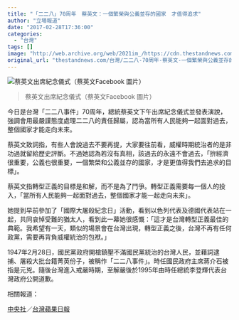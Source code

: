 ```yaml
---
title: "「二二八」70周年　蔡英文：一個繁榮與公義並存的國家　才值得追求"
author: "立場報道"
date: "2017-02-28T17:36:00"
categories:
  - "台灣"
tags: []
image: "http://web.archive.org/web/2021im_/https://cdn.thestandnews.com/media/photos/cache/tsai_8Qseu_1200x0.png"
original_url: "thestandnews.com/台灣/二二八-70周年-蔡英文-一個繁榮與公義並存的國家-才值得追求"
---
```

![蔡英文出席紀念儀式（蔡英文Facebook 圖片）](http://web.archive.org/web/2021im_/https://cdn.thestandnews.com/media/photos/cache/tsai_8Qseu_1200x0.png)

> 蔡英文出席紀念儀式（蔡英文Facebook 圖片）

今日是台灣「二二八事件」70周年，總統蔡英文下午出席紀念儀式並發表演說，強調會用最嚴謹態度處理二二八的責任歸屬，認為當所有人民能夠一起面對過去，整個國家才能走向未來。

蔡英文致詞指，有些人會說過去不要再提，大家要往前看，威權時期統治者的是非功過就留給歷史評斷。不過她認為若沒有真相，該過去的永遠不會過去，「拚經濟很重要，公義也很重要，一個繁榮和公義並存的國家，才是更值得我們去追求的目標」。

蔡英文指轉型正義的目標是和解，而不是為了鬥爭。轉型正義需要每一個人的投入，「當所有人民能夠一起面對過去，整個國家才能一起走向未來」。

她提到早前參加了「國際大屠殺紀念日」活動，看到以色列代表及德國代表站在一起，共同哀悼受難的猶太人，看到此一幕她很感慨：「這才是台灣轉型正義最佳的典範。我希望有一天，類似的場景會在台灣出現，轉型正義之後，台灣不再有任何政黨，需要再背負威權統治的包袱。」

1947年2月28日，國民黨政府開槍鎮壓不滿國民黨統治的台灣人民，並藉詞逮捕、屠殺大批台籍菁英份子，被稱作「二二八事件」。時任國民政府主席蔣介石被指是元兇。隨後台灣進入戒嚴時期，至解嚴後於1995年由時任總統李登輝代表台灣政府公開道歉。

相關報道：

[中央社](http://web.archive.org/web/20210628110819/http://www.cna.com.tw/news/firstnews/201702285020-1.aspx)／[台灣蘋果日報](http://web.archive.org/web/20210628110819/http://www.appledaily.com.tw/realtimenews/article/new/20170228/1065871/)